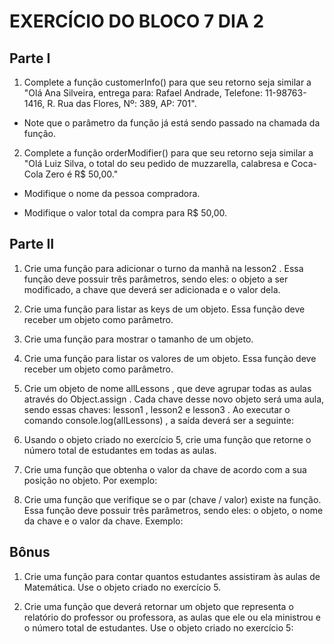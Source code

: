 # EXERCÍCIO DO BLOCO 7 DIA 2

## Parte I

1. Complete a função customerInfo() para que seu retorno seja similar a "Olá Ana Silveira, entrega para: Rafael Andrade, Telefone: 11-98763-1416, R. Rua das Flores, Nº: 389, AP: 701".

* Note que o parâmetro da função já está sendo passado na chamada da função.

2. Complete a função orderModifier() para que seu retorno seja similar a "Olá Luiz Silva, o total do seu pedido de muzzarella, calabresa e Coca-Cola Zero é R$ 50,00."

* Modifique o nome da pessoa compradora.

* Modifique o valor total da compra para R$ 50,00.

## Parte II

1. Crie uma função para adicionar o turno da manhã na lesson2 . Essa função deve possuir três parâmetros, sendo eles: o objeto a ser modificado, a chave que deverá ser adicionada e o valor dela.

2. Crie uma função para listar as keys de um objeto. Essa função deve receber um objeto como parâmetro.

3. Crie uma função para mostrar o tamanho de um objeto.

4. Crie uma função para listar os valores de um objeto. Essa função deve receber um objeto como parâmetro.

5. Crie um objeto de nome allLessons , que deve agrupar todas as aulas através do Object.assign . Cada chave desse novo objeto será uma aula, sendo essas chaves: lesson1 , lesson2 e lesson3 . Ao executar o comando console.log(allLessons) , a saída deverá ser a seguinte:

6. Usando o objeto criado no exercício 5, crie uma função que retorne o número total de estudantes em todas as aulas.

7. Crie uma função que obtenha o valor da chave de acordo com a sua posição no objeto. Por exemplo:

8. Crie uma função que verifique se o par (chave / valor) existe na função. Essa função deve possuir três parâmetros, sendo eles: o objeto, o nome da chave e o valor da chave. Exemplo:


## Bônus

1. Crie uma função para contar quantos estudantes assistiram às aulas de Matemática. Use o objeto criado no exercício 5.

2. Crie uma função que deverá retornar um objeto que representa o relatório do professor ou professora, as aulas que ele ou ela ministrou e o número total de estudantes. Use o objeto criado no exercício 5:
